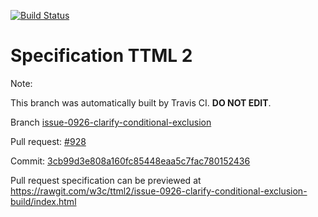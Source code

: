 [![Build Status](https://travis-ci.org/w3c/ttml2.svg?branch=issue-0926-clarify-conditional-exclusion)](https://travis-ci.org/w3c/ttml2)


# Specification TTML 2


Note:


This branch was automatically built by Travis CI. <b>DO NOT EDIT</b>.


 Branch [issue-0926-clarify-conditional-exclusion](https://github.com/w3c/ttml2/tree/issue-0926-clarify-conditional-exclusion)


 Pull request: [#928](https://github.com/w3c/ttml2/pull/928)


 Commit: [3cb99d3e808a160fc85448eaa5c7fac780152436](https://github.com/w3c/ttml2/commit/3cb99d3e808a160fc85448eaa5c7fac780152436)

Pull request specification can be previewed at https://rawgit.com/w3c/ttml2/issue-0926-clarify-conditional-exclusion-build/index.html



